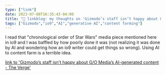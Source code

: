 ```yaml
---
type: ["link"]
date: 2023-07-08T16:35:43-04:00
title: "🔗 linkblog: my thoughts on 'Gizmodo’s staff isn’t happy about G/O Media’s AI-generated content - The Verge'"
tags: ["Gizmodo","io9","AI","generative AI","content farming"]
---
```

I read that "chronological order of Star Wars" media piece mentioned here in io9 and I was baffled by how poorly done it was (not realizing it was done by AI and wondering how an io9 writer could get things so wrong). Using AI to content farm is a terrible idea.  
 

[link to 'Gizmodo’s staff isn’t happy about G/O Media’s AI-generated content - The Verge'](https://www.theverge.com/2023/7/8/23788162/gizmodo-g-o-media-ai-generated-articles-star-wars)
